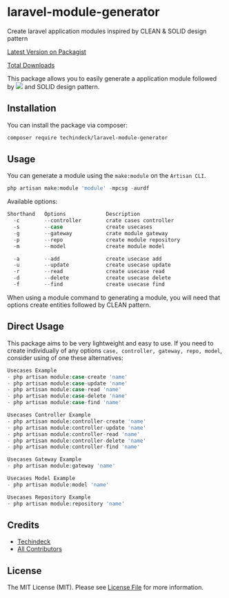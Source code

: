 # laravel-module-generator

Create laravel application modules inspired by CLEAN & SOLID design pattern

[Latest Version on Packagist](https://packagist.org/packages/techindeck/laravel-module-generator)

[Total Downloads](https://packagist.org/packages/techindeck/laravel-module-generator)

This package allows you to easily generate a application module followed by
[<img src="https://cdn-images-1.medium.com/max/1200/1*B7LkQDyDqLN3rRSrNYkETA.jpeg" />](CLEAN) and SOLID design pattern.

## Installation

You can install the package via composer:

```bash
composer require techindeck/laravel-module-generator
```

## Usage

You can generate a module using the `make:module` on the `Artisan CLI`.

```php
php artisan make:module 'module' -mpcsg -aurdf
```

Available options:

```php
Shorthand   Options             Description
  -c        --controller        crate cases controller
  -s        --case              create usecases
  -g        --gateway           crate module gateway
  -p        --repo              create module repository
  -m        --model             create module model

  -a        --add               create usecase add
  -u        --update            create usecase update
  -r        --read              create usecase read
  -d        --delete            create usecase delete
  -f        --find              create usecase find

```

When using a module command to generating a module, you will need that options create entities followed by CLEAN pattern.

## Direct Usage

This package aims to be very lightweight and easy to use. If you need to create individually of any options `case, controller, gateway, repo, model`, consider using of one these alternatives:

```php
Usecases Example
- php artisan module:case-create 'name'
- php artisan module:case-update 'name'
- php artisan module:case-read 'name'
- php artisan module:case-delete 'name'
- php artisan module:case-find 'name'
```

```php
Usecases Controller Example
- php artisan module:controller-create 'name'
- php artisan module:controller-update 'name'
- php artisan module:controller-read 'name'
- php artisan module:controller-delete 'name'
- php artisan module:controller-find 'name'
```

```php
Usecases Gateway Example
- php artisan module:gateway 'name'

```

```php
Usecases Model Example
- php artisan module:model 'name'

```

```php
Usecases Repository Example
- php artisan module:repository 'name'

```

## Credits

- [Techindeck](https://github.com/techindeck)
- [All Contributors](../../contributors)

## License

The MIT License (MIT). Please see [License File](LICENSE.md) for more information.

